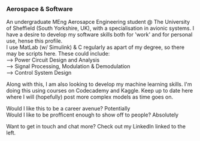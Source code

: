 ### Aerospace & Software

An undergraduate MEng Aerosapce Engineering student @ The University of Sheffield (South Yorkshire, UK), with a specialisation in avionic systems. 
I have a desire to develop my software skills both for 'work' and for personal use, hense this profile.  
I use MatLab (w/ Simulink) & C regularly as apart of my degree, so there may be scripts here. 
These could include:    
--> Power Circuit Design and Analysis   
--> Signal Processing, Modulation & Demodulation  
--> Control System Design  

Along with this, I am also looking to develop my machine learning skills. I'm doing this using courses on Codecademy and Kaggle. Keep up to date here where I will (hopefully) post more complex models as time goes on.

Would I like this to be a career avenue? Potentially  
Would I like to be profficent enough to show off to people? Absolutely  

Want to get in touch and chat more? Check out my LinkedIn linked to the left. 

<!--
**baileyraven03/baileyraven03** is a ✨ _special_ ✨ repository because its `README.md` (this file) appears on your GitHub profile.

Here are some ideas to get you started:

- 🔭 I’m currently working on ...
- 🌱 I’m currently learning ...
- 👯 I’m looking to collaborate on ...
- 🤔 I’m looking for help with ...
- 💬 Ask me about ...
- 📫 How to reach me: ...
- 😄 Pronouns: ...
- ⚡ Fun fact: ...
-->
